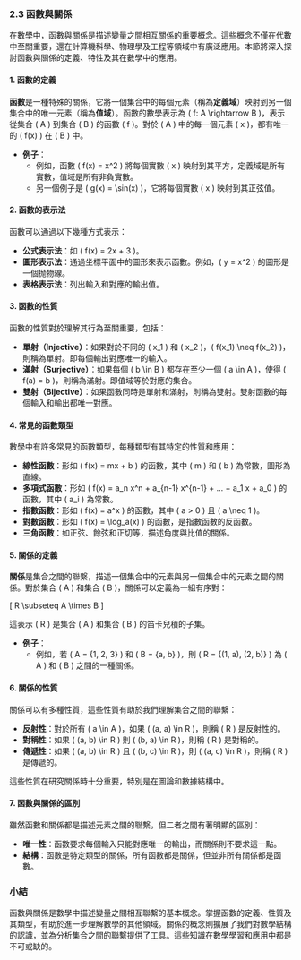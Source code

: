 ### 2.3 函數與關係

在數學中，函數與關係是描述變量之間相互關係的重要概念。這些概念不僅在代數中至關重要，還在計算機科學、物理學及工程等領域中有廣泛應用。本節將深入探討函數與關係的定義、特性及其在數學中的應用。

#### 1. 函數的定義

**函數**是一種特殊的關係，它將一個集合中的每個元素（稱為**定義域**）映射到另一個集合中的唯一元素（稱為**值域**）。函數的數學表示為 \( f: A \rightarrow B \)，表示從集合 \( A \) 到集合 \( B \) 的函數 \( f \)。對於 \( A \) 中的每一個元素 \( x \)，都有唯一的 \( f(x) \) 在 \( B \) 中。

- **例子**：
  - 例如，函數 \( f(x) = x^2 \) 將每個實數 \( x \) 映射到其平方，定義域是所有實數，值域是所有非負實數。
  - 另一個例子是 \( g(x) = \sin(x) \)，它將每個實數 \( x \) 映射到其正弦值。

#### 2. 函數的表示法

函數可以通過以下幾種方式表示：

- **公式表示法**：如 \( f(x) = 2x + 3 \)。
- **圖形表示法**：通過坐標平面中的圖形來表示函數。例如，\( y = x^2 \) 的圖形是一個抛物線。
- **表格表示法**：列出輸入和對應的輸出值。

#### 3. 函數的性質

函數的性質對於理解其行為至關重要，包括：

- **單射（Injective）**：如果對於不同的 \( x_1 \) 和 \( x_2 \)，\( f(x_1) \neq f(x_2) \)，則稱為單射。即每個輸出對應唯一的輸入。
- **滿射（Surjective）**：如果每個 \( b \in B \) 都存在至少一個 \( a \in A \)，使得 \( f(a) = b \)，則稱為滿射。即值域等於對應的集合。
- **雙射（Bijective）**：如果函數同時是單射和滿射，則稱為雙射。雙射函數的每個輸入和輸出都唯一對應。

#### 4. 常見的函數類型

數學中有許多常見的函數類型，每種類型有其特定的性質和應用：

- **線性函數**：形如 \( f(x) = mx + b \) 的函數，其中 \( m \) 和 \( b \) 為常數，圖形為直線。
- **多項式函數**：形如 \( f(x) = a_n x^n + a_{n-1} x^{n-1} + ... + a_1 x + a_0 \) 的函數，其中 \( a_i \) 為常數。
- **指數函數**：形如 \( f(x) = a^x \) 的函數，其中 \( a > 0 \) 且 \( a \neq 1 \)。
- **對數函數**：形如 \( f(x) = \log_a(x) \) 的函數，是指數函數的反函數。
- **三角函數**：如正弦、餘弦和正切等，描述角度與比值的關係。

#### 5. 關係的定義

**關係**是集合之間的聯繫，描述一個集合中的元素與另一個集合中的元素之間的關係。對於集合 \( A \) 和集合 \( B \)，關係可以定義為一組有序對：

\[
R \subseteq A \times B
\]

這表示 \( R \) 是集合 \( A \) 和集合 \( B \) 的笛卡兒積的子集。

- **例子**：
  - 例如，若 \( A = \{1, 2, 3\} \) 和 \( B = \{a, b\} \)，則 \( R = \{(1, a), (2, b)\} \) 為 \( A \) 和 \( B \) 之間的一種關係。

#### 6. 關係的性質

關係可以有多種性質，這些性質有助於我們理解集合之間的聯繫：

- **反射性**：對於所有 \( a \in A \)，如果 \( (a, a) \in R \)，則稱 \( R \) 是反射性的。
- **對稱性**：如果 \( (a, b) \in R \) 則 \( (b, a) \in R \)，則稱 \( R \) 是對稱的。
- **傳遞性**：如果 \( (a, b) \in R \) 且 \( (b, c) \in R \)，則 \( (a, c) \in R \)，則稱 \( R \) 是傳遞的。

這些性質在研究關係時十分重要，特別是在圖論和數據結構中。

#### 7. 函數與關係的區別

雖然函數和關係都是描述元素之間的聯繫，但二者之間有著明顯的區別：

- **唯一性**：函數要求每個輸入只能對應唯一的輸出，而關係則不要求這一點。
- **結構**：函數是特定類型的關係，所有函數都是關係，但並非所有關係都是函數。

### 小結

函數與關係是數學中描述變量之間相互聯繫的基本概念。掌握函數的定義、性質及其類型，有助於進一步理解數學的其他領域。關係的概念則擴展了我們對數學結構的認識，並為分析集合之間的聯繫提供了工具。這些知識在數學學習和應用中都是不可或缺的。